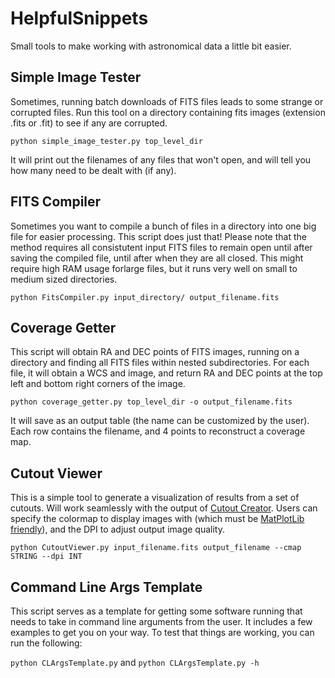 # HelpfulSnippets
Small tools to make working with astronomical data a little bit easier.


## Simple Image Tester
Sometimes, running batch downloads of FITS files leads to some strange or corrupted files. Run this tool on a directory containing fits images (extension .fits or .fit) to see if any are corrupted.

`python simple_image_tester.py top_level_dir`

It will print out the filenames of any files that won't open, and will tell you how many need to be dealt with (if any).


## FITS Compiler
Sometimes you want to compile a bunch of files in a directory into one big file for easier processing. This script does just that! Please note that the method requires all consistutent input FITS files to remain open until after saving the compiled file, until after when they are all closed. This might require high RAM usage forlarge files, but it runs very well on small to medium sized directories. 

`python FitsCompiler.py input_directory/ output_filename.fits`


## Coverage Getter
This script will obtain RA and DEC points of FITS images, running on a directory and finding all FITS files within nested subdirectories. For each file, it will obtain a WCS and image, and return RA and DEC points at the top left and bottom right corners of the image. 

`python coverage_getter.py top_level_dir -o output_filename.fits`

It will save as an output table (the name can be customized by the user). Each row contains the filename, and 4 points to reconstruct a coverage map.


## Cutout Viewer
This is a simple tool to generate a visualization of results from a set of cutouts. Will work seamlessly with the output of [Cutout Creator](https://github.com/HSouch/CutoutCreator). Users can specify the colormap to display images with (which must be [MatPlotLib friendly](https://matplotlib.org/3.1.0/gallery/color/colormap_reference.html)), and the DPI to adjust output image quality.

`python CutoutViewer.py input_filename.fits output_filename --cmap STRING --dpi INT`


## Command Line Args Template
This script serves as a template for getting some software running that needs to take in command line arguments from the user. It includes a few examples to get you on your way.
To test that things are working, you can run the following:

`python CLArgsTemplate.py` and
`python CLArgsTemplate.py -h`
